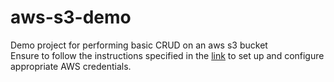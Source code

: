 # aws-s3-demo
Demo project for performing basic CRUD on an aws s3 bucket
<br>
Ensure to follow the instructions specified in the [link](https://docs.aws.amazon.com/sdk-for-java/v1/developer-guide/setup-credentials.html)
to set up and configure appropriate AWS credentials.
